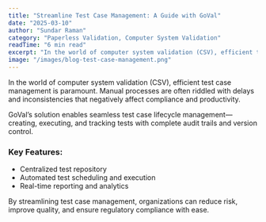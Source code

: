 ```yaml
---
title: "Streamline Test Case Management: A Guide with GoVal"
date: "2025-03-10"
author: "Sundar Raman"
category: "Paperless Validation, Computer System Validation"
readTime: "6 min read"
excerpt: "In the world of computer system validation (CSV), efficient test case management is paramount. Manual processes are often riddled with delays and inconsistencies."
image: "/images/blog-test-case-management.png"
---
```


In the world of computer system validation (CSV), efficient test case management is paramount. Manual processes are often riddled with delays and inconsistencies that negatively affect compliance and productivity.

GoVal’s solution enables seamless test case lifecycle management—creating, executing, and tracking tests with complete audit trails and version control.

### Key Features:

- Centralized test repository  
- Automated test scheduling and execution  
- Real-time reporting and analytics  

By streamlining test case management, organizations can reduce risk, improve quality, and ensure regulatory compliance with ease.
